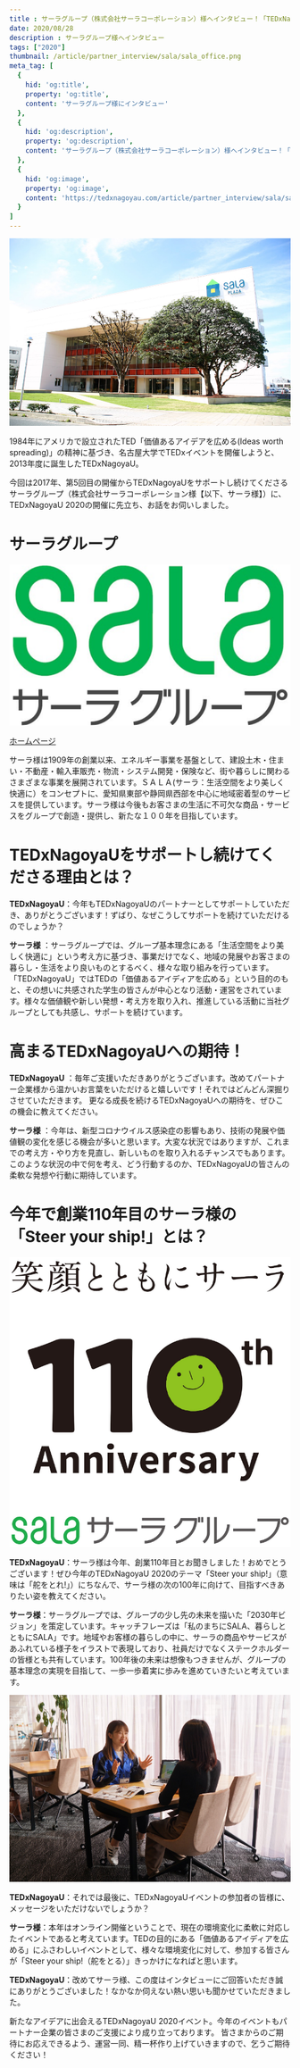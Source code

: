 ```yaml
---
title : サーラグループ（株式会社サーラコーポレーション）様へインタビュー！「TEDxNagoyaUにサポートしていただけるワケとは？」
date: 2020/08/28
description : サーラグループ様へインタビュー
tags: ["2020"]
thumbnail: /article/partner_interview/sala/sala_office.png
meta_tag: [
  {
    hid: 'og:title',
    property: 'og:title',
    content: 'サーラグループ様にインタビュー'
  },
  {
    hid: 'og:description',
    property: 'og:description',
    content: 'サーラグループ（株式会社サーラコーポレーション）様へインタビュー！「TEDxNagoyaUにサポートしていただけるワケとは？」'
  },
  {
    hid: 'og:image',
    property: 'og:image',
    content: 'https://tedxnagoyau.com/article/partner_interview/sala/sala_office.png'
  }
]
---
```


<div align="center">
<img src="/article/partner_interview/sala/sala_office.png" alt="サーラ様コミュニティスペース「サーラプラザ」">
</div>

1984年にアメリカで設立されたTED「価値あるアイデアを広める(Ideas worth spreading)」の精神に基づき、名古屋大学でTEDxイベントを開催しようと、2013年度に誕生したTEDxNagoyaU。

今回は2017年、第5回目の開催からTEDxNagoyaUをサポートし続けてくださるサーラグループ（株式会社サーラコーポレーション様【以下、サーラ様】）に、TEDxNagoyaU 2020の開催に先立ち、お話をお伺いしました。

# サーラグループ
<div align="center">
<img src="/article/partner_interview/sala/sala_logo.png" alt="サーラ様ロゴ">
</div>

[ホームページ](https://www.sala.jp/ja/index.html)

サーラ様は1909年の創業以来、エネルギー事業を基盤として、建設土木・住まい・不動産・輸入車販売・物流・システム開発・保険など、街や暮らしに関わるさまざまな事業を展開されています。ＳＡＬＡ(サーラ：生活空間をより美しく快適に）をコンセプトに、愛知県東部や静岡県西部を中心に地域密着型のサービスを提供しています。サーラ様は今後もお客さまの生活に不可欠な商品・サービスをグループで創造・提供し、新たな１００年を目指しています。

# TEDxNagoyaUをサポートし続けてくださる理由とは？
__TEDxNagoyaU__：今年もTEDxNagoyaUのパートナーとしてサポートしていただき、ありがとうございます！ずばり、なぜこうしてサポートを続けていただけるのでしょうか？

__サーラ様__ ：サーラグループでは、グループ基本理念にある「生活空間をより美しく快適に」という考え方に基づき、事業だけでなく、地域の発展やお客さまの暮らし・生活をより良いものとするべく、様々な取り組みを行っています。「TEDxNagoyaU」ではTEDの「価値あるアイディアを広める」という目的のもと、その想いに共感された学生の皆さんが中心となり活動・運営をされています。様々な価値観や新しい発想・考え方を取り入れ、推進している活動に当社グループとしても共感し、サポートを続けています。

# 高まるTEDxNagoyaUへの期待！

__TEDxNagoyaU__ ：毎年ご支援いただきありがとうございます。改めてパートナー企業様から温かいお言葉をいただけると嬉しいです！それではどんどん深掘りさせていただきます。
更なる成長を続けるTEDxNagoyaUへの期待を、ぜひこの機会に教えてください。

__サーラ様__ ：今年は、新型コロナウイルス感染症の影響もあり、技術の発展や価値観の変化を感じる機会が多いと思います。大変な状況ではありますが、これまでの考え方・やり方を見直し、新しいものを取り入れるチャンスでもあります。このような状況の中で何を考え、どう行動するのか、TEDxNagoyaUの皆さんの柔軟な発想や行動に期待しています。

# 今年で創業110年目のサーラ様の「Steer your ship!」とは？
<div align="center">
<img src="/article/partner_interview/sala/sala_logo_110.png" alt="サーラ様110周年記念ロゴ">
</div>

__TEDxNagoyaU__：サーラ様は今年、創業110年目とお聞きしました！おめでとうございます！ぜひ今年のTEDxNagoyaU 2020のテーマ「Steer your ship!」（意味は「舵をとれ!」）にちなんで、サーラ様の次の100年に向けて、目指すべきありたい姿を教えてください。

__サーラ様__：サーラグループでは、グループの少し先の未来を描いた「2030年ビジョン」を策定しています。キャッチフレーズは「私のまちにSALA、暮らしとともにSALA」です。地域やお客様の暮らしの中に、サーラの商品やサービスがあふれている様子をイラストで表現しており、社員だけでなくステークホルダーの皆様とも共有しています。100年後の未来は想像もつきませんが、グループの基本理念の実現を目指して、一歩一歩着実に歩みを進めていきたいと考えています。

<div align="center">
<img src="/article/partner_interview/sala/meeting.png" alt="サーラ様オフィス">
</div>

__TEDxNagoyaU__：それでは最後に、TEDxNagoyaUイベントの参加者の皆様に、メッセージをいただけないでしょうか？

__サーラ様__：本年はオンライン開催ということで、現在の環境変化に柔軟に対応したイベントであると考えています。TEDの目的にある「価値あるアイディアを広める」にふさわしいイベントとして、様々な環境変化に対して、参加する皆さんが「Steer your ship!（舵をとる）」きっかけになればと思います。

__TEDxNagoyaU__：改めてサーラ様、この度はインタビューにご回答いただき誠にありがとうございました！なかなか伺えない熱い思いも聞かせていただきました。

新たなアイデアに出会えるTEDxNagoyaU 2020イベント。今年のイベントもパートナー企業の皆さまのご支援により成り立っております。
皆さまからのご期待にお応えできるよう、運営一同、精一杯作り上げていきますので、乞うご期待ください！
